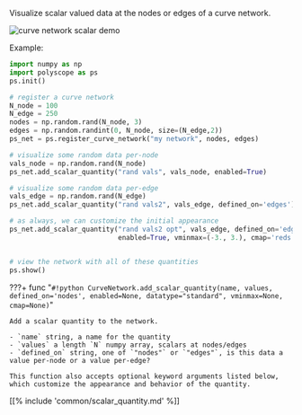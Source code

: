 Visualize scalar valued data at the nodes or edges of a curve network.

![curve network scalar demo]([[url.prefix]]/media/curve_network_scalar.jpeg)

Example:
```python
import numpy as np
import polyscope as ps
ps.init()

# register a curve network 
N_node = 100
N_edge = 250
nodes = np.random.rand(N_node, 3)
edges = np.random.randint(0, N_node, size=(N_edge,2))
ps_net = ps.register_curve_network("my network", nodes, edges)

# visualize some random data per-node
vals_node = np.random.rand(N_node)
ps_net.add_scalar_quantity("rand vals", vals_node, enabled=True)

# visualize some random data per-edge
vals_edge = np.random.rand(N_edge)
ps_net.add_scalar_quantity("rand vals2", vals_edge, defined_on='edges')

# as always, we can customize the initial appearance
ps_net.add_scalar_quantity("rand vals2 opt", vals_edge, defined_on='edges', 
                           enabled=True, vminmax=(-3., 3.), cmap='reds')


# view the network with all of these quantities
ps.show() 
```

???+ func "`#!python CurveNetwork.add_scalar_quantity(name, values, defined_on='nodes', enabled=None, datatype="standard", vminmax=None, cmap=None)`"

    Add a scalar quantity to the network.

    - `name` string, a name for the quantity
    - `values` a length `N` numpy array, scalars at nodes/edges
    - `defined_on` string, one of `"nodes"` or `"edges"`, is this data a value per-node or a value per-edge?
    
    This function also accepts optional keyword arguments listed below, which customize the appearance and behavior of the quantity.
    
[[% include 'common/scalar_quantity.md' %]]
